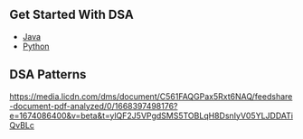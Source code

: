 
## Get Started With DSA

- [Java](Java/README.md)
- [Python](Python/README.md)


## DSA Patterns
https://media.licdn.com/dms/document/C561FAQGPax5Rxt6NAQ/feedshare-document-pdf-analyzed/0/1668397498176?e=1674086400&v=beta&t=ylQF2J5VPgdSMS5TOBLqH8DsnIyV05YLJDDATiQvBLc
